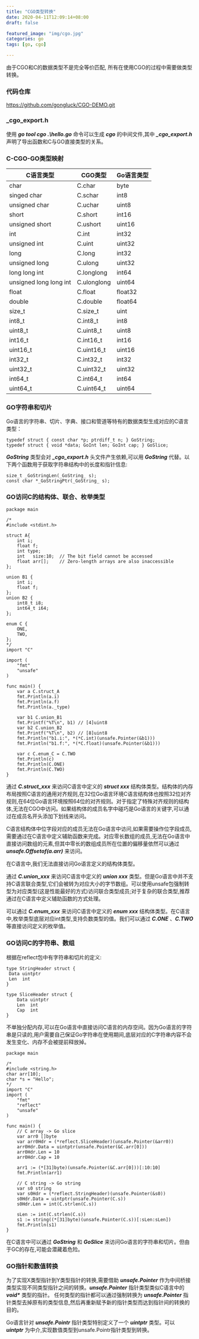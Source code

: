 ```yaml
---
title: "CGO类型转换"
date: 2020-04-11T12:09:14+08:00
draft: false

featured_image: "img/cgo.jpg"
categories: go
tags: [go, cgo]

---
```


由于CGO和C的数据类型不是完全等价匹配, 所有在使用CGO的过程中需要做类型转换。

<!--more-->

### 代码仓库
https://github.com/gongluck/CGO-DEMO.git

### _cgo_export.h
使用 ***go tool cgo .\hello.go*** 命令可以生成 ***cgo*** 的中间文件,其中 ***_cgo_export.h*** 声明了导出函数和C与GO直接类型的关系。

### C-CGO-GO类型映射
| C语言类型               | CGO类型     | Go语言类型 |
|------------------------|-------------|-----------|
| char                   | C.char      | byte      |
| singed char            | C.schar     | int8      |
| unsigned char          | C.uchar     | uint8     |
| short                  | C.short     | int16     |
| unsigned short         | C.ushort    | uint16    |
| int                    | C.int       | int32     |
| unsigned int           | C.uint      | uint32    |
| long                   | C.long      | int32     |
| unsigned long          | C.ulong     | uint32    |
| long long int          | C.longlong  | int64     |
| unsigned long long int | C.ulonglong | uint64    |
| float                  | C.float     | float32   |
| double                 | C.double    | float64   |
| size_t                 | C.size_t    | uint      |
| int8_t                 | C.int8_t    | int8      |
| uint8_t                | C.uint8_t   | uint8     |
| int16_t                | C.int16_t   | int16     |
| uint16_t               | C.uint16_t  | uint16    |
| int32_t                | C.int32_t   | int32     |
| uint32_t               | C.uint32_t  | uint32    |
| int64_t                | C.int64_t   | int64     |
| uint64_t               | C.uint64_t  | uint64    |

### GO字符串和切片
Go语言的字符串、切片、字典、接口和管道等特有的数据类型生成对应的C语言类型：
        
    typedef struct { const char *p; ptrdiff_t n; } GoString;
    typedef struct { void *data; GoInt len; GoInt cap; } GoSlice;
***GoString*** 类型会对 ***_cgo_export.h*** 头文件产生依赖,可以用 ***_GoString_*** 代替。以下两个函数用于获取字符串结构中的长度和指针信息:
    
    size_t _GoStringLen(_GoString_ s);
    const char *_GoStringPtr(_GoString_ s);

### GO访问C的结构体、联合、枚举类型
    package main

    /*
    #include <stdint.h>

    struct A{
	    int i;
	    float f;
	    int type;
	    int   size:10;	// The bit field cannot be accessed
	    float arr[];	// Zero-length arrays are also inaccessible
    };

    union B1 {
	    int i;
	    float f;
    };
    union B2 {
	    int8_t i8;
	    int64_t i64;
    };

    enum C {
    	ONE,
	    TWO,
    };
    */
    import "C"

    import (
	    "fmt"
	    "unsafe"
    )

    func main() {
    	var a C.struct_A
        fmt.Println(a.i)
	    fmt.Println(a.f)
	    fmt.Println(a._type)

	    var b1 C.union_B1
	    fmt.Printf("%T\n", b1) // [4]uint8
	    var b2 C.union_B2
	    fmt.Printf("%T\n", b2) // [8]uint8
	    fmt.Println("b1.i:", *(*C.int)(unsafe.Pointer(&b1)))
	    fmt.Println("b1.f:", *(*C.float)(unsafe.Pointer(&b1)))

	    var c C.enum_C = C.TWO
	    fmt.Println(c)
	    fmt.Println(C.ONE)
	    fmt.Println(C.TWO)
    }
通过 ***C.struct_xxx*** 来访问C语言中定义的 ***struct xxx*** 结构体类型。结构体的内存布局按照C语言的通用对齐规则,在32位Go语言环境C语言结构体也按照32位对齐规则,在64位Go语言环境按照64位的对齐规则。对于指定了特殊对齐规则的结构体,无法在CGO中访问。如果结构体的成员名字中碰巧是Go语言的关键字,可以通过在成员名开头添加下划线来访问。

C语言结构体中位字段对应的成员无法在Go语言中访问,如果需要操作位字段成员,需要通过在C语言中定义辅助函数来完成。对应零长数组的成员,无法在Go语言中直接访问数组的元素,但其中零长的数组成员所在位置的偏移量依然可以通过 ***unsafe.Offsetof(a.arr)*** 来访问。

在C语言中,我们无法直接访问Go语言定义的结构体类型。

通过 ***C.union_xxx*** 来访问C语言中定义的 ***union xxx*** 类型。但是Go语言中并不支持C语言联合类型,它们会被转为对应大小的字节数组。可以使用unsafe包强制转型为对应类型(这是性能最好的方式)访问联合类型成员;对于复杂的联合类型,推荐通过在C语言中定义辅助函数的方式处理。

可以通过 ***C.enum_xxx*** 来访问C语言中定义的 ***enum xxx*** 结构体类型。在C语言中,枚举类型底层对应int类型,支持负数类型的值。我们可以通过 ***C.ONE*** 、***C.TWO*** 等直接访问定义的枚举值。

### GO访问C的字符串、数组
根据在reflect包中有字符串和切片的定义:

    type StringHeader struct {
     Data uintptr
     Len  int
    }

    type SliceHeader struct {
        Data uintptr
        Len  int
        Cap  int
    }
不单独分配内存,可以在Go语言中直接访问C语言的内存空间。因为Go语言的字符串是只读的,用户需要自己保证Go字符串在使用期间,底层对应的C字符串内容不会发生变化、内存不会被提前释放掉。

    package main

    /*
    #include <string.h>
    char arr[10];
    char *s = "Hello";
    */
    import "C"
    import (
    	"fmt"
    	"reflect"
    	"unsafe"
    )

    func main() {
    	// C array -> Go slice
	    var arr0 []byte
	    var arr0Hdr = (*reflect.SliceHeader)(unsafe.Pointer(&arr0))
	    arr0Hdr.Data = uintptr(unsafe.Pointer(&C.arr[0]))
    	arr0Hdr.Len = 10
    	arr0Hdr.Cap = 10

	    arr1 := (*[31]byte)(unsafe.Pointer(&C.arr[0]))[:10:10]
	    fmt.Println(arr1)

	    // C string -> Go string
	    var s0 string
	    var s0Hdr = (*reflect.StringHeader)(unsafe.Pointer(&s0))
	    s0Hdr.Data = uintptr(unsafe.Pointer(C.s))
	    s0Hdr.Len = int(C.strlen(C.s))

	    sLen := int(C.strlen(C.s))
	    s1 := string((*[31]byte)(unsafe.Pointer(C.s))[:sLen:sLen])
	    fmt.Println(s1)
    }
在C语言中可以通过 ***GoString*** 和 ***GoSlice*** 来访问Go语言的字符串和切片。但由于GC的存在,可能会潜藏着危险。

### GO指针和数值转换
为了实现X类型指针到Y类型指针的转换,需要借助 ***unsafe.Pointer*** 作为中间桥接类型实现不同类型指针之间的转换。***unsafe.Pointer*** 指针类型类似C语言中的 ***void\**** 类型的指针。
任何类型的指针都可以通过强制转换为 ***unsafe.Pointer*** 指针类型去掉原有的类型信息,然后再重新赋予新的指针类型而达到指针间的转换的目的。

Go语言针对 ***unsafe.Pointr*** 指针类型特别定义了一个 ***uintptr*** 类型。可以 ***uintptr*** 为中介,实现数值类型到unsafe.Pointr指针类型到转换。